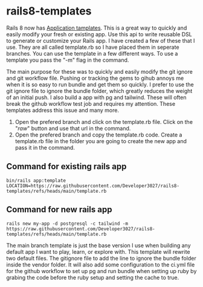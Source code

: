 # rails8-templates
Rails 8 now has [Application tamplates](https://guides.rubyonrails.org/rails_application_templates.html). This is a great way to quickly and easily modify your fresh or existing app. Use this api to write reusable DSL to generate or customize your Rails app. I have created a few of these that I use. They are all called template.rb so I have placed them in seperate branches. You can use the template in a few different ways. To use a template you pass the "-m" flag in the command.

The main purpose for these was to quickly and easily modify the git ignore and git workflow file. Pushing or tracking the gems to gihub annoys me when it is so easy to run bundle and get them so quickly. I prefer to use the git ignore file to ignore the bundle folder, which greatly reduces the weight of an initial push. I also build a app with pg and tailwind. These will often break the github workflow test job and requires my attention. These templates address this issue and many more.

1. Open the prefered branch and click on the template.rb file. Click on the "*raw*" button and use that url in the command.
2. Open the prefered branch and copy the template.rb code. Create a template.rb file in the folder you are going to create the new app and pass it in the command.

## Command for existing rails app

```bin/rails app:template LOCATION=https://raw.githubusercontent.com/Developer3027/rails8-templates/refs/heads/main/template.rb```

## Command for new rails app

```rails new my-app -d postgresql -c tailwind -m https://raw.githubusercontent.com/Developer3027/rails8-templates/refs/heads/main/template.rb```

The main branch template is just the base version I use when building any default app I want to play, learn, or explore with. This template will rewrite two default files. The gitignore file to add the line to ignore the bundle folder inside the vendor folder. It will also add some configuration to the ci.yml file for the github workflow to set up pg and run bundle when setting up ruby by grabing the code before the ruby setup and setting the cache to true.
